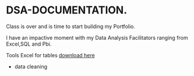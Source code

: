 # DSA-DOCUMENTATION.
 Class is over and is time to start building my Portfolio.
 
I have an impactive moment with my Data Analysis Facilitators ranging from Excel,SQL and Pbi.

Tools
Excel for tables [download here](https://microsoft.com)
- data cleaning
